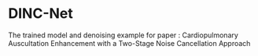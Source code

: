 # DINC-Net
The trained model and denoising example for paper : Cardiopulmonary Auscultation Enhancement with a Two-Stage Noise Cancellation Approach
